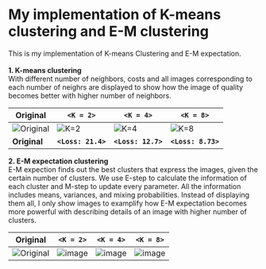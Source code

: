 # My implementation of K-means clustering and E-M clustering
This is my implementation of K-means Clustering and E-M expectation. <br>
<br>
**1. K-means clustering** <br>
With different number of neighbors, costs and all images corresponding to each number of neighrs are displayed to show how the image of quality becomes better with higher number of neighbors. 

| Original | `<K = 2>` | `<K = 4>` | `<K = 8>` |
|--------------|----------------|-----------------|-----------------|
| ![Original](https://github.com/kimhyeonejun/K-means-clustering-and-EM-expectation/assets/103301952/d3846632-aa29-4bca-a47c-f0afb42f896b) | ![K=2](https://github.com/kimhyeonejun/K-means-clustering-and-EM-expectation/assets/103301952/48305fc3-79de-4a42-aa3c-5b3bf46fb4bd) | ![K=4](https://github.com/kimhyeonejun/K-means-clustering-and-EM-expectation/assets/103301952/a227b405-3cf2-4cd2-9e0a-37f238526605) | ![K=8](https://github.com/kimhyeonejun/K-means-clustering-and-EM-expectation/assets/103301952/aa6d289d-3c2f-4529-b5d5-9596581fa4f1) |
| **Original** | **`<Loss: 21.4>`** | **`<Loss: 12.7>`** | **`<Loss: 8.73>`** |


**2. E-M expectation clustering** <br>
E-M expection finds out the best clusters that express the images, given the certain number of clusters. We use E-step to calculate the information of each cluster and M-step to update every parameter. All the information includes means, variances, and mixing probabilities. Instead of displaying them all, I only show images to examplify how E-M expectation becomes more powerful with describing details of an image with higher number of clusters.

| Original | `<K = 2>` | `<K = 4>` | `<K = 8>` |
|--------------|----------------|-----------------|-----------------|
| ![Original](https://github.com/kimhyeonejun/K-means-clustering-and-EM-expectation/assets/103301952/d3846632-aa29-4bca-a47c-f0afb42f896b) |![image](https://github.com/kimhyeonejun/K-means-clustering-and-EM-expectation/assets/103301952/4e00421b-b1d9-4c08-9470-d32c37d3bf4e) | ![image](https://github.com/kimhyeonejun/K-means-clustering-and-EM-expectation/assets/103301952/74106d98-c3dd-49ab-98f9-66760df74d3e)| ![image](https://github.com/kimhyeonejun/K-means-clustering-and-EM-expectation/assets/103301952/475e5f6a-0de4-4a3d-898a-29124dc862eb)|

